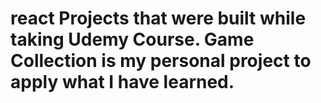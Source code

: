 # react Projects that were built while taking Udemy Course. Game Collection is my personal project to apply what I have learned.
